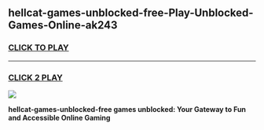 
## hellcat-games-unblocked-free-Play-Unblocked-Games-Online-ak243
<h3>
<a href="https://premium76.site?title=hellcat-games-unblocked-free&ref=24A">CLICK TO PLAY</a></h3>
<hr>

<h3>
<a href="https://premium76.site?title=hellcat-games-unblocked-free&ref=24A">CLICK 2 PLAY</a>
  
</h3>

<a href="https://premium76.site?title=hellcat-games-unblocked-free&ref=24A"><img src="https://clearcache.store/games.png"></a>


**hellcat-games-unblocked-free games unblocked: Your Gateway to Fun and Accessible Online Gaming**
